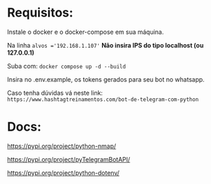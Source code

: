 # Requisitos:

Instale o docker e o docker-compose em sua máquina.

Na linha `alvos ='192.168.1.107'` **Não insira IPS do tipo localhost (ou 127.0.0.1)**

Suba com: `docker compose up -d --build`

Insira no .env.example, os tokens gerados para seu bot no whatsapp.

Caso tenha dúvidas vá neste link: `https://www.hashtagtreinamentos.com/bot-de-telegram-com-python`

# Docs:

https://pypi.org/project/python-nmap/

https://pypi.org/project/pyTelegramBotAPI/

https://pypi.org/project/python-dotenv/
